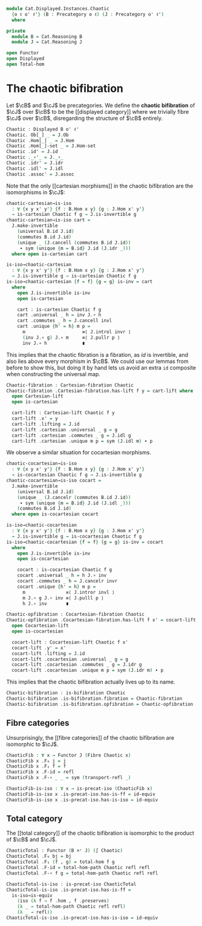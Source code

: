 <!--
```agda
open import Cat.Displayed.Bifibration
open import Cat.Displayed.Cocartesian
open import Cat.Displayed.Cartesian
open import Cat.Functor.Equivalence
open import Cat.Instances.Product
open import Cat.Displayed.Fibre
open import Cat.Displayed.Total
open import Cat.Displayed.Base
open import Cat.Prelude

import Cat.Reasoning
```
-->

```agda
module Cat.Displayed.Instances.Chaotic
  {o ℓ o' ℓ'} (B : Precategory o ℓ) (J : Precategory o' ℓ')
  where

private
  module B = Cat.Reasoning B
  module J = Cat.Reasoning J

open Functor
open Displayed
open Total-hom
```

# The chaotic bifibration

Let $\cB$ and $\cJ$ be precategories. We define the
**chaotic bifibration** of $\cJ$ over $\cB$ to be the [[displayed
category]] where we trivially fibre $\cJ$ over $\cB$, disregarding the
structure of $\cB$ entirely.

```agda
Chaotic : Displayed B o' ℓ'
Chaotic. Ob[_] _ = J.Ob
Chaotic .Hom[_] _ = J.Hom
Chaotic .Hom[_]-set _ = J.Hom-set
Chaotic .id' = J.id
Chaotic ._∘'_ = J._∘_
Chaotic .idr' = J.idr
Chaotic .idl' = J.idl
Chaotic .assoc' = J.assoc
```

Note that the only [[cartesian morphisms]] in the chaotic bifibration are
the isomorphisms in $\cJ$:

```agda
chaotic-cartesian→is-iso
  : ∀ {x y x' y'} {f : B.Hom x y} {g : J.Hom x' y'}
  → is-cartesian Chaotic f g → J.is-invertible g
chaotic-cartesian→is-iso cart =
  J.make-invertible
    (universal B.id J.id)
    (commutes B.id J.id)
    (unique _ (J.cancell (commutes B.id J.id))
     ∙ sym (unique {m = B.id} J.id (J.idr _)))
  where open is-cartesian cart

is-iso→chaotic-cartesian
  : ∀ {x y x' y'} {f : B.Hom x y} {g : J.Hom x' y'}
  → J.is-invertible g → is-cartesian Chaotic f g
is-iso→chaotic-cartesian {f = f} {g = g} is-inv = cart
  where
    open J.is-invertible is-inv
    open is-cartesian

    cart : is-cartesian Chaotic f g
    cart .universal _ h = inv J.∘ h
    cart .commutes _ h = J.cancell invl
    cart .unique {h' = h} m p =
      m                     ≡⟨ J.introl invr ⟩
      (inv J.∘ g) J.∘ m     ≡⟨ J.pullr p ⟩
      inv J.∘ h             ∎
```

This implies that the chaotic fibration is a fibration, as $id$ is
invertible, and also lies above every morphism in $\cB$. We could
use our lemmas from before to show this, but doing it by hand lets
us avoid an extra `id` composite when constructing the universal map.

```agda
Chaotic-fibration : Cartesian-fibration Chaotic
Chaotic-fibration .Cartesian-fibration.has-lift f y = cart-lift where
  open Cartesian-lift
  open is-cartesian

  cart-lift : Cartesian-lift Chaotic f y
  cart-lift .x' = y
  cart-lift .lifting = J.id
  cart-lift .cartesian .universal _ g = g
  cart-lift .cartesian .commutes _ g = J.idl g
  cart-lift .cartesian .unique m p = sym (J.idl m) ∙ p
```

We observe a similar situation for cocartesian morphisms.

```agda
chaotic-cocartesian→is-iso
  : ∀ {x y x' y'} {f : B.Hom x y} {g : J.Hom x' y'}
  → is-cocartesian Chaotic f g → J.is-invertible g
chaotic-cocartesian→is-iso cocart =
  J.make-invertible
    (universal B.id J.id)
    (unique _ (J.cancelr (commutes B.id J.id))
     ∙ sym (unique {m = B.id} J.id (J.idl _)))
    (commutes B.id J.id)
  where open is-cocartesian cocart

is-iso→chaotic-cocartesian
  : ∀ {x y x' y'} {f : B.Hom x y} {g : J.Hom x' y'}
  → J.is-invertible g → is-cocartesian Chaotic f g
is-iso→chaotic-cocartesian {f = f} {g = g} is-inv = cocart
  where
    open J.is-invertible is-inv
    open is-cocartesian

    cocart : is-cocartesian Chaotic f g
    cocart .universal _ h = h J.∘ inv
    cocart .commutes _ h = J.cancelr invr
    cocart .unique {h' = h} m p =
      m               ≡⟨ J.intror invl ⟩
      m J.∘ g J.∘ inv ≡⟨ J.pulll p ⟩
      h J.∘ inv       ∎

Chaotic-opfibration : Cocartesian-fibration Chaotic
Chaotic-opfibration .Cocartesian-fibration.has-lift f x' = cocart-lift where
  open Cocartesian-lift
  open is-cocartesian

  cocart-lift : Cocartesian-lift Chaotic f x'
  cocart-lift .y' = x'
  cocart-lift .lifting = J.id
  cocart-lift .cocartesian .universal _ g = g
  cocart-lift .cocartesian .commutes _ g = J.idr g
  cocart-lift .cocartesian .unique m p = sym (J.idr m) ∙ p
```

This implies that the chaotic bifibration actually lives up to its name.

```agda
Chaotic-bifibration : is-bifibration Chaotic
Chaotic-bifibration .is-bifibration.fibration = Chaotic-fibration
Chaotic-bifibration .is-bifibration.opfibration = Chaotic-opfibration
```

## Fibre categories

Unsurprisingly, the [[fibre categories]] of the chaotic bifibration are
isomorphic to $\cJ$.

```agda
ChaoticFib : ∀ x → Functor J (Fibre Chaotic x)
ChaoticFib x .F₀ j = j
ChaoticFib x .F₁ f = f
ChaoticFib x .F-id = refl
ChaoticFib x .F-∘ _ _ = sym (transport-refl _)

ChaoticFib-is-iso : ∀ x → is-precat-iso (ChaoticFib x)
ChaoticFib-is-iso x .is-precat-iso.has-is-ff = id-equiv
ChaoticFib-is-iso x .is-precat-iso.has-is-iso = id-equiv
```

## Total category

The [[total category]] of the chaotic bifibration is isomorphic to the
product of $\cB$ and $\cJ$.

```agda
ChaoticTotal : Functor (B ×ᶜ J) (∫ Chaotic)
ChaoticTotal .F₀ bj = bj
ChaoticTotal .F₁ (f , g) = total-hom f g
ChaoticTotal .F-id = total-hom-path Chaotic refl refl
ChaoticTotal .F-∘ f g = total-hom-path Chaotic refl refl

ChaoticTotal-is-iso : is-precat-iso ChaoticTotal
ChaoticTotal-is-iso .is-precat-iso.has-is-ff =
  is-iso→is-equiv
    (iso (λ f → f .hom , f .preserves)
    (λ _ → total-hom-path Chaotic refl refl)
    (λ _ → refl))
ChaoticTotal-is-iso .is-precat-iso.has-is-iso = id-equiv
```
